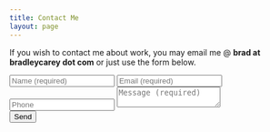 ```yaml
---
title: Contact Me
layout: page
---
```


If you wish to contact me about work, you may email me @ **brad at bradleycarey dot com** or just use the form below.

<div class="container" style="width:80%">
<form action="https://getform.io/f/08250cf3-2d2d-4ede-a843-fbd90ab29322" method="POST">
  <input type="text" name="name" placeholder="Name (required)" required>
  <input type="email" name="email" placeholder="Email (required)" required>
  <input type="tel" name="tel" placeholder="Phone">
  <textarea name="message" minlength="20" placeholder="Message (required)" required></textarea>
  <button type="submit">Send</button>
</form>
</div>
